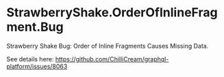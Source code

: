 # StrawberryShake.OrderOfInlineFragment.Bug
Strawberry Shake Bug: Order of Inline Fragments Causes Missing Data.

See details here: https://github.com/ChilliCream/graphql-platform/issues/8063
